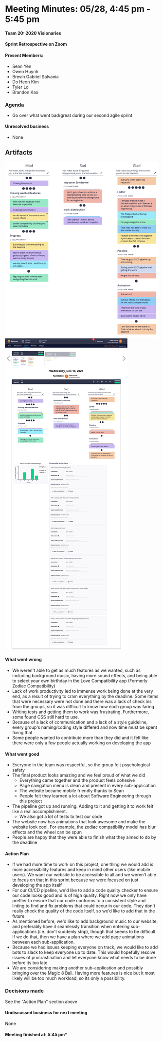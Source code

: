 # Meeting Minutes: 05/28, 4:45 pm - 5:45 pm

#### Team 20: 2020 Visionaries

#### Sprint Retrospective on Zoom

#### Present Members:

- Sean Yen
- Owen Huynh
- Brevin Gabriel Salvania
- Do Heon Kim
- Tyler Lo
- Brandon Kao

### Agenda

- Go over what went bad/great during our second agile sprint

#### Unresolved business

- None

## Artifacts

![img](media/retriumexpanded2.png)
![img](media/retrium2.png)

#### What went wrong

- We weren't able to get as much features as we wanted, such as including background music, having more sound effects, and being able to select your own birthday in the Love Compatibility app (Formerly Zodiac Compatibility)
- Lack of work productivity led to immense work being done at the very end, as a result of trying to cram everything by the deadline. Some items that were necessary were not done and there was a lack of check ins from the groups, so it was difficult to know how each group was faring
- Writing tests and getting them to work was frustrating. Furthermore, some found CSS still hard to use.
- Because of a lack of communication and a lack of a style guideline, every group's naming/coding style differed and now time must be spent fixing that
- Some people wanted to contribute more than they did and it felt like there were only a few people actually working on developing the app

#### What went good

- Everyone in the team was respectful, so the group felt psychological safety
- The final product looks amazing and we feel proud of what we did
  - Everything came together and the product feels cohesive
  - Page navigation menu is clean and present in every sub-application
  - The website became mobile friendly thanks to Sean
  - People felt they learned a lot about Software Engineering through this project
- The pipeline got up and running. Adding to it and getting it to work felt like a real accomplishment.
  - We also got a lot of tests to test our code
- The website now has animations that look awesome and make the website look cool. For example, the zodiac compatibility model has blur effects and the wheel can be spun
- People are happy that they were able to finish what they aimed to do by the deadline

#### Action Plan

- If we had more time to work on this project, one thing we would add is more accessibility features and keep in mind other users (like mobile users). We want our website to be accessible to all and we weren't able to focus on that in this sprint because we were focused on just developing the app itself
- For our CI/CD pipeline, we'd like to add a code quality checker to ensure our code looks good and is of high quality. Right now we only have prettier to ensure that our code conforms to a consistent style and linting to find and fix problems that could occur in our code. They don't really check the quality of the code itself, so we'd like to add that in the future
- As mentioned before, we'd like to add background music to our website, and preferably have it seamlessly transition when entering sub-applications (i.e. don't suddenly stop), though that seems to be difficult. If we do that, then we have a plan where we add page animations between each sub-application.
- Because we had issues keeping everyone on track, we would like to add bots to slack to keep everyone up to date. This would hopefully resolve issues of procrastination and let everyone know what needs to be done before its too late
- We are considering making another sub-application and possibly bringing over the Magic 8 Ball. Having more features is nice but it most likely will be too much workload, so its only a possibility.

### Decisions made

See the "Action Plan" section above

#### Undiscussed business for next meeting

None

#### Meeting finished at: 5:45 pm\*
